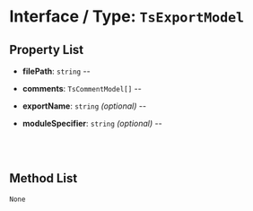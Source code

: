 # Interface / Type: `TsExportModel`

    

## Property List

- **filePath**: `string` -- 


- **comments**: `TsCommentModel[]` -- 


- **exportName**: `string` _(optional)_ -- 


- **moduleSpecifier**: `string` _(optional)_ -- 


<br/>
<br/>

## Method List

`None`
